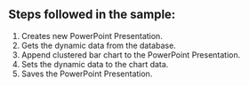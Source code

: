 ## Steps followed in the sample:

1. Creates new PowerPoint Presentation.
2. Gets the dynamic data from the database.
3. Append clustered bar chart to the PowerPoint Presentation.
4. Sets the dynamic data to the chart data.
5. Saves the PowerPoint Presentation.